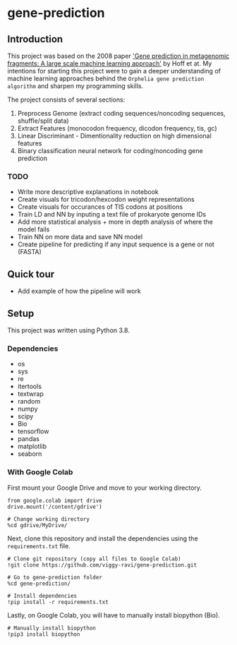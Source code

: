 # gene-prediction

## Introduction

This project was based on the 2008 paper ['Gene prediction in metagenomic fragments: A large scale machine learning approach'](https://bmcbioinformatics.biomedcentral.com/articles/10.1186/1471-2105-9-217) by Hoff et at. My intentions for starting this project were to gain a deeper understanding of machine learning approaches behind the `Orphelia gene prediction algorithm` and sharpen my programming skills. 
    
The project consists of several sections:
1. Preprocess Genome (extract coding sequences/noncoding sequences, shuffle/split data)
2. Extract Features (monocodon frequency, dicodon frequency, tis, gc)
3. Linear Discriminant - Dimentionality reduction on high dimensional features
4. Binary classification neural network for coding/noncoding gene prediction
 
### TODO
* Write more descriptive explanations in notebook
* Create visuals for tricodon/hexcodon weight representations
* Create visuals for occurances of TIS codons at positions
* Train LD and NN by inputing a text file of prokaryote genome IDs
* Add more statistical analysis + more in depth analysis of where the model fails
* Train NN on more data and save NN model
* Create pipeline for predicting if any input sequence is a gene or not (FASTA) 

## Quick tour
* Add example of how the pipeline will work

## Setup
This project was written using Python 3.8. 

### Dependencies
* os
* sys
* re
* itertools
* textwrap
* random
* numpy
* scipy
* Bio
* tensorflow
* pandas
* matplotlib
* seaborn

### With Google Colab
First mount your Google Drive and move to your working directory. 

    from google.colab import drive
    drive.mount('/content/gdrive')

    # Change working directory
    %cd gdrive/MyDrive/
    
Next, clone this repository and install the dependencies using the `requirements.txt` file.

    # Clone git repository (copy all files to Google Colab)
    !git clone https://github.com/viggy-ravi/gene-prediction.git
    
    # Go to gene-prediction folder
    %cd gene-prediction/

    # Install dependencies
    !pip install -r requirements.txt

Lastly, on Google Colab, you will have to manually install biopython (Bio).

    # Manually install biopython
    !pip3 install biopython
